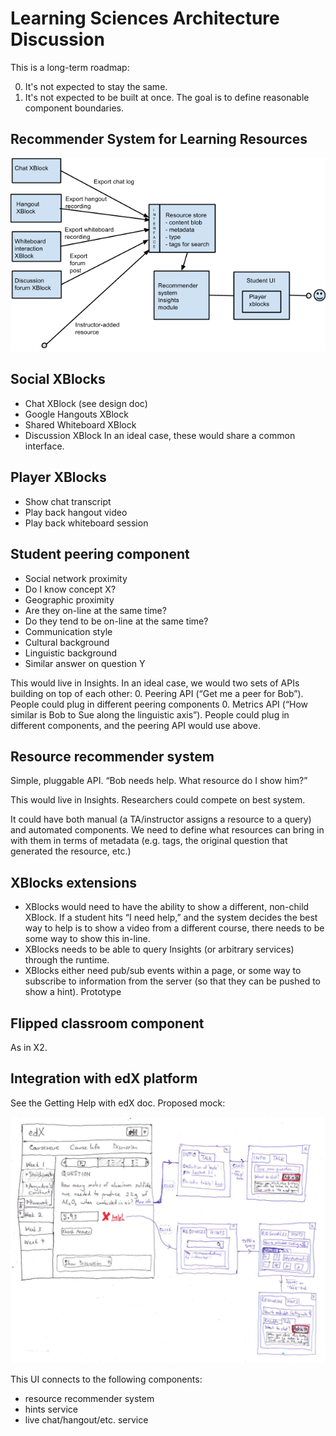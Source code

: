 Learning Sciences Architecture Discussion
=========================================

This is a long-term roadmap: 

0.  It's not expected to stay the same. 
0.  It's not expected to be built at once. The goal is to define reasonable component boundaries. 

Recommender System for Learning Resources
-----------------------------------------
![Recommender architecture](arch_recommender.png "Recommender Architecture")

Social XBlocks
--------------

*  Chat XBlock (see design doc)
*  Google Hangouts XBlock
*  Shared Whiteboard XBlock
*  Discussion XBlock
In an ideal case, these would share a common interface. 

Player XBlocks
--------------
*  Show chat transcript
*  Play back hangout video
*  Play back whiteboard session

Student peering component
-------------------------
*  Social network proximity
*  Do I know concept X? 
*  Geographic proximity
*  Are they on-line at the same time? 
*  Do they tend to be on-line at the same time? 
*  Communication style
*  Cultural background
*  Linguistic background
*  Similar answer on question Y

This would live in Insights. In an ideal case, we would two sets of APIs building on top of each other: 
0.  Peering API (“Get me a peer for Bob”). People could plug in different peering components
0.  Metrics API (“How similar is Bob to Sue along the linguistic axis”). People could plug in different components, and the peering API would use above. 

Resource recommender system
---------------------------
Simple, pluggable API. “Bob needs help. What resource do I show him?”

This would live in Insights. Researchers could compete on best system.

It could have both manual (a TA/instructor assigns a resource to a
query) and automated components. We need to define what resources can
bring in with them in terms of metadata (e.g. tags, the original
question that generated the resource, etc.)

XBlocks extensions
------------------
*  XBlocks would need to have the ability to show a different, non-child XBlock. If a student hits “I need help,” and the system decides the best way to help is to show a video from a different course, there needs to be some way to show this in-line. 
*  XBlocks needs to be able to query Insights (or arbitrary services) through the runtime. 
*  XBlocks either need pub/sub events within a page, or some way to subscribe to information from the server (so that they can be pushed to show a hint). Prototype

Flipped classroom component
---------------------------
As in X2. 

Integration with edX platform
-----------------------------
See the Getting Help with edX doc. Proposed mock:

![Getting help in edX mockup](help_mockup.png "Help UX mockup")

This UI connects to the following components:
*  resource recommender system
*  hints service
*  live chat/hangout/etc. service

